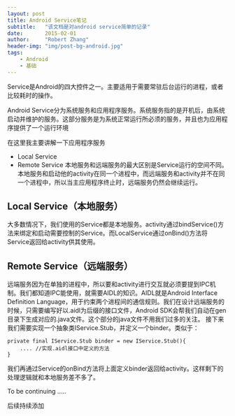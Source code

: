 ```yaml
---
layout: post
title: Android Service笔记
subtitle:   "该文档是对android service简单的记录"
date:       2015-02-01
author:     "Robert Zhang"
header-img: "img/post-bg-android.jpg"
tags:
    - Android
    - 基础
---
```


Service是Android的四大控件之一。主要适用于需要常驻后台运行的进程，或者比较耗时的操作。

Android Service分为系统服务和应用程序服务。系统服务指的是开机后，由系统启动并维护的服务。这部分服务是为系统正常运行所必须的服务，并且也为应用程序提供了一个运行环境

在这里我主要讲解一下应用程序服务
* Local Service
* Remote Service
本地服务和远端服务的最大区别是Service运行的空间不同。本地服务和启动他的activity在同一个进程中，而远端服务和activity并不在同一个进程中，所以当主应用程序终止时，远端服务仍然会继续运行。

## Local Service（本地服务）

大多数情况下，我们使用的Service都是本地服务。activity通过bindService()方法来绑定和启动需要控制的Service。而LocalService通过onBind()方法将Service返回给activity供其使用。

## Remote Service（远端服务）

远端服务因为在单独的进程中，所以要和activity进行交互就必须要提到IPC机制。我们都知道IPC能使用，就需要AIDL的知识。AIDL就是Android Interface Definition Language，用于约束两个进程间的通信规则。我们在设计远端服务的时候，只需要编写好以.aidl为后缀的接口文件，Android SDK会帮我们自动在gen目录下生成对应的.java文件。这个部分的java文件不用我们过多的关注。 接下来我们需要实现一个抽象类IService.Stub，并定义一个binder。类似于：

~~~
private final IService.Stub binder = new IService.Stub(){
    .... //实现.aidl接口中定义的方法
}
~~~
我们再通过Service的onBind方法将上面定义binder返回给activity。这样剩下的处理逻辑就和本地服务差不多了。

To be continuing .....

后续持续添加


